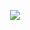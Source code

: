 <p align="center">

<img onclick="alert('Yooo');" src="https://68.media.tumblr.com/23be4b8f6fa6ee74392ce1c44b8508fd/tumblr_or2esy2gxE1suieauo1_500.gif">
 <br>
 <br>

</p>

